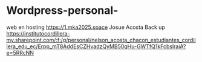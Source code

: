 # Wordpress-personal-
web en hosting
https://1.mka2025.space
Josue Acosta 
Back up https://institutocordillera-my.sharepoint.com/:f:/g/personal/nelson_acosta_chacon_estudiantes_cordillera_edu_ec/Erpp_mT8AddEsCZHvadzQyMB50qHu-GWTfQ1kFcbslraiA?e=5RRcNN
